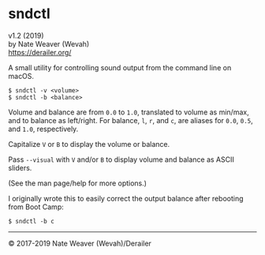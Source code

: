 # sndctl

v1.2 (2019)  
by Nate Weaver (Wevah)  
https://derailer.org/

A small utility for controlling sound output from the command line on macOS.

```shell
$ sndctl -v <volume>
$ sndctl -b <balance>
```

Volume and balance are from `0.0` to `1.0`, translated to volume as min/max, and to balance as left/right. For balance, `l`, `r`, and `c`, are aliases for `0.0`, `0.5`, and `1.0`, respectively.

Capitalize `V` or `B` to display the volume or balance.

Pass `--visual` with `V` and/or `B` to display volume and balance as ASCII sliders.

(See the man page/help for more options.)

I originally wrote this to easily correct the output balance after rebooting from Boot Camp:

```shell
$ sndctl -b c
```

----

© 2017-2019 Nate Weaver (Wevah)/Derailer
